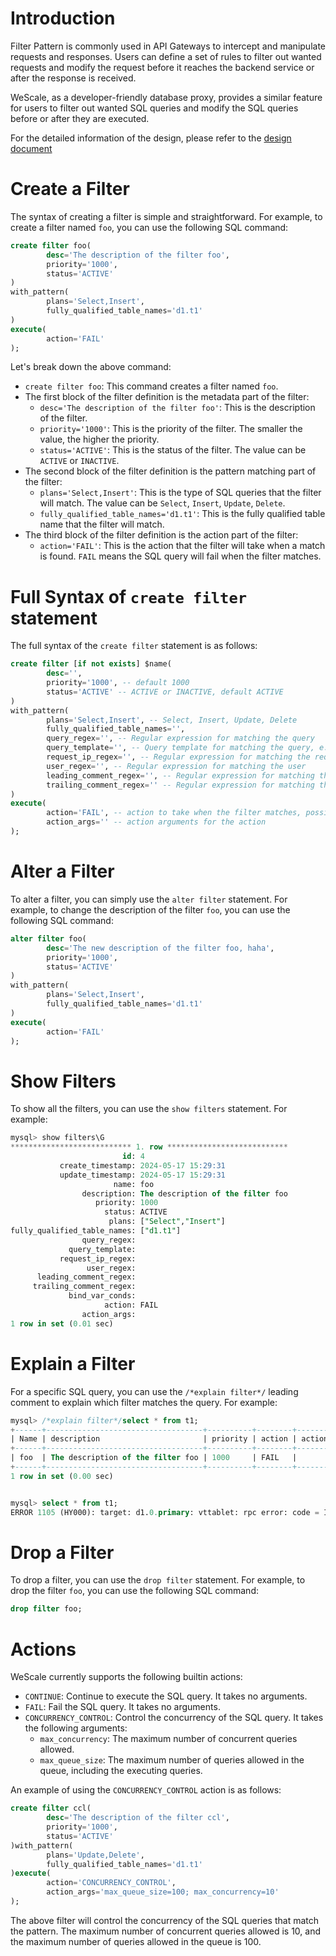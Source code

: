 # Introduction
Filter Pattern is commonly used in API Gateways to intercept and manipulate requests and responses.
Users can define a set of rules to filter out wanted requests and modify the request before it reaches the backend service or after the response is received.

WeScale, as a developer-friendly database proxy, provides a similar feature for users to filter out wanted SQL queries and modify the SQL queries before or after they are executed.

For the detailed information of the design, please refer to the [design document](..%2Fdesign%2F20240514_Filters.md)

# Create a Filter
The syntax of creating a filter is simple and straightforward. For example, to create a filter named `foo`, you can use the following SQL command:
```sql
create filter foo(
        desc='The description of the filter foo',
        priority='1000',
        status='ACTIVE'
)
with_pattern(
        plans='Select,Insert',
        fully_qualified_table_names='d1.t1'
)
execute(
        action='FAIL'
);
```

Let's break down the above command:
- `create filter foo`: This command creates a filter named `foo`.
- The first block of the filter definition is the metadata part of the filter:
    - `desc='The description of the filter foo'`: This is the description of the filter.
    - `priority='1000'`: This is the priority of the filter. The smaller the value, the higher the priority.
    - `status='ACTIVE'`: This is the status of the filter. The value can be `ACTIVE` or `INACTIVE`.
- The second block of the filter definition is the pattern matching part of the filter:
    - `plans='Select,Insert'`: This is the type of SQL queries that the filter will match. The value can be `Select`, `Insert`, `Update`, `Delete`.
    - `fully_qualified_table_names='d1.t1'`: This is the fully qualified table name that the filter will match.
- The third block of the filter definition is the action part of the filter:
    - `action='FAIL'`: This is the action that the filter will take when a match is found. `FAIL` means the SQL query will fail when the filter matches.

# Full Syntax of `create filter` statement
The full syntax of the `create filter` statement is as follows:
```sql
create filter [if not exists] $name(
        desc='',
        priority='1000', -- default 1000
        status='ACTIVE' -- ACTIVE or INACTIVE, default ACTIVE
)
with_pattern(
        plans='Select,Insert', -- Select, Insert, Update, Delete
        fully_qualified_table_names='',
        query_regex='', -- Regular expression for matching the query
        query_template='', -- Query template for matching the query, e.g., select * from t1 where id = :id
        request_ip_regex='', -- Regular expression for matching the request IP
        user_regex='', -- Regular expression for matching the user
        leading_comment_regex='', -- Regular expression for matching the leading comment of the query
        trailing_comment_regex='' -- Regular expression for matching the trailing comment of the query
)
execute(
        action='FAIL', -- action to take when the filter matches, possible values: CONTINUE, FAIL, CONCURRENCY_CONTROL
        action_args='' -- action arguments for the action
);
```

# Alter a Filter
To alter a filter, you can simply use the `alter filter` statement. For example, to change the description of the filter `foo`, you can use the following SQL command:
```sql
alter filter foo(
        desc='The new description of the filter foo, haha',
        priority='1000',
        status='ACTIVE'
)
with_pattern(
        plans='Select,Insert',
        fully_qualified_table_names='d1.t1'
)
execute(
        action='FAIL'
);
```

# Show Filters
To show all the filters, you can use the `show filters` statement. For example:
```sql
mysql> show filters\G
*************************** 1. row ***************************
                         id: 4
           create_timestamp: 2024-05-17 15:29:31
           update_timestamp: 2024-05-17 15:29:31
                       name: foo
                description: The description of the filter foo
                   priority: 1000
                     status: ACTIVE
                      plans: ["Select","Insert"]
fully_qualified_table_names: ["d1.t1"]
                query_regex:
             query_template:
           request_ip_regex:
                 user_regex:
      leading_comment_regex:
     trailing_comment_regex:
             bind_var_conds:
                     action: FAIL
                action_args:
1 row in set (0.01 sec)
```

# Explain a Filter
For a specific SQL query, you can use the `/*explain filter*/` leading comment to explain which filter matches the query. For example:
```sql
mysql> /*explain filter*/select * from t1;
+------+-----------------------------------+----------+--------+-------------+
| Name | description                       | priority | action | action_args |
+------+-----------------------------------+----------+--------+-------------+
| foo  | The description of the filter foo | 1000     | FAIL   |             |
+------+-----------------------------------+----------+--------+-------------+
1 row in set (0.00 sec)


mysql> select * from t1;
ERROR 1105 (HY000): target: d1.0.primary: vttablet: rpc error: code = InvalidArgument desc = disallowed due to rule: foo (CallerID: userData1)
```

# Drop a Filter
To drop a filter, you can use the `drop filter` statement. For example, to drop the filter `foo`, you can use the following SQL command:
```sql
drop filter foo;
```

# Actions
WeScale currently supports the following builtin actions:
- `CONTINUE`: Continue to execute the SQL query. It takes no arguments.
- `FAIL`: Fail the SQL query. It takes no arguments.
- `CONCURRENCY_CONTROL`: Control the concurrency of the SQL query. It takes the following arguments:
    - `max_concurrency`: The maximum number of concurrent queries allowed.
    - `max_queue_size`: The maximum number of queries allowed in the queue, including the executing queries.

An example of using the `CONCURRENCY_CONTROL` action is as follows:
```sql
create filter ccl(
        desc='The description of the filter ccl',
        priority='1000',
        status='ACTIVE'
)with_pattern(
        plans='Update,Delete',
        fully_qualified_table_names='d1.t1'
)execute(
        action='CONCURRENCY_CONTROL',
        action_args='max_queue_size=100; max_concurrency=10'
);
```
The above filter will control the concurrency of the SQL queries that match the pattern. The maximum number of concurrent queries allowed is 10, and the maximum number of queries allowed in the queue is 100.
